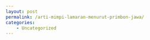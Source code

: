 ```yaml
---
layout: post
permalink: /arti-mimpi-lamaran-menurut-primbon-jawa/
categories:
    - Uncategorized
---
```


